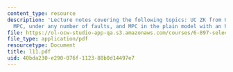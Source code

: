 ```yaml
---
content_type: resource
description: 'Lecture notes covering the following topics: UC ZK from UC commitments,
  MPC, under any number of faults, and MPC in the plain model with an honest majority.'
file: https://ol-ocw-studio-app-qa.s3.amazonaws.com/courses/6-897-selected-topics-in-cryptography-spring-2004/40bda230e290076f112388b0d14497e7_l11.pdf
file_type: application/pdf
resourcetype: Document
title: l11.pdf
uid: 40bda230-e290-076f-1123-88b0d14497e7
---
```

